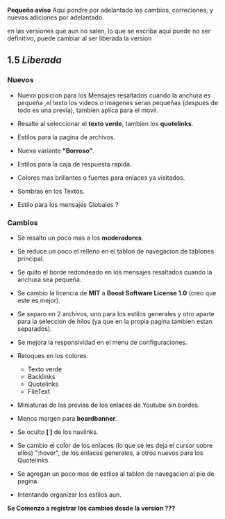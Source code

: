 **Pequeño aviso**
Aqui pondre por adelantado los cambios, correciones, y nuevas adiciones por adelantado.

en las versiones que aun no salen, lo que se escriba aqui puede no ser definitivo, puede cambiar al ser liberada la version

## 1.5 *Liberada*
### Nuevos
- Nueva posicion para los Mensajes resaltados cuando la anchura es pequeña ,el texto los videos o imagenes seran pequeñas (despues de todo es una previa), tambien aplica para el movil.

- Resalte al seleccionar el **texto verde**, tambien los **quotelinks**.

- Estilos para la pagina de archivos.

- Nueva variante **"Borroso"**.

- Estilos para la caja de respuesta rapida.

- Colores mas brillantes o fuertes para enlaces ya visitados.

- Sombras en los Textos.

- Estilo para los mensajes Globales ?
### Cambios
- Se resalto un poco mas a los **moderadores**.

- Se reduce un poco el relleno en el tablon de navegacion de tablones principal.

- Se quito el borde redondeado en los mensajes resaltados cuando la anchura sea pequeña.

- Se cambio la licencia de **MIT** a **Boost Software License 1.0** (creo que este es mejor).

- Se separo en 2 archivos, uno para los estilos generales y otro aparte para la seleccion de hilos (ya que en la propia pagina tambien estan separados).

- Se mejora la responsividad en el menu de configuraciones.

- Retoques en los colores.
    - Texto verde
    - Backlinks
    - Quotelinks
    - FileText

- Miniaturas de las previas de los enlaces de Youtube sin bordes.

- Menos margen para **boardbanner**.

- Se oculto **[ ]** de los navlinks.

- Se cambio el color de los enlaces (lo que se les deja el cursor sobre ellos) ":hover", de los enlaces generales, a otros nuevos para los Quotelinks.

- Se agregan un poco mas de estilos al tablon de navegacion al pie de pagina.

- Intentando organizar los estilos aun.

**Se Comenzo a registrar los cambios desde la version ???**